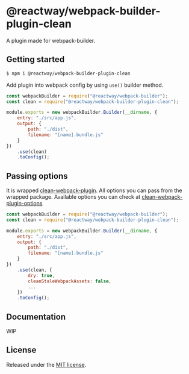 # @reactway/webpack-builder-plugin-clean

A plugin made for webpack-builder.

## Getting started

```sh
$ npm i @reactway/webpack-builder-plugin-clean
```

Add plugin into webpack config by using `use()` builder method.

```js
const webpackBuilder = require("@reactway/webpack-builder");
const clean = require("@reactway/webpack-builder-plugin-clean");

module.exports = new webpackBuilder.Builder(__dirname, {
    entry: "./src/app.js",
    output: {
        path: "./dist",
        filename: "[name].bundle.js"
    }
})
    .use(clean)
    .toConfig();
```

## Passing options

It is wrapped [clean-webpack-plugin](https://www.npmjs.com/package/clean-webpack-plugin). All options you can pass from the wrapped package. Available options you can check at [clean-webpack-plugin-options](https://www.npmjs.com/package/clean-webpack-plugin#options-and-defaults-optional)

```js
const webpackBuilder = require("@reactway/webpack-builder");
const clean = require("@reactway/webpack-builder-plugin-clean");

module.exports = new webpackBuilder.Builder(__dirname, {
    entry: "./src/app.js",
    output: {
        path: "./dist",
        filename: "[name].bundle.js"
    }
})
    .use(clean, {
        dry: true,
        cleanStaleWebpackAssets: false,
        ...
    })
    .toConfig();
```

## Documentation

WIP

## License

Released under the [MIT license](LICENSE).
